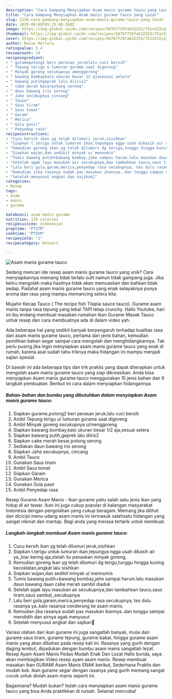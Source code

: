 ```yaml
---
description: "Cara Gampang Menyiapkan Asam manis gurame tauco yang Lezat"
title: "Cara Gampang Menyiapkan Asam manis gurame tauco yang Lezat"
slug: 2236-cara-gampang-menyiapkan-asam-manis-gurame-tauco-yang-lezat
date: 2020-08-09T05:15:40.568Z
image: https://img-global.cpcdn.com/recipes/9d767729fab32253/751x532cq70/asam-manis-gurame-tauco-foto-resep-utama.jpg
thumbnail: https://img-global.cpcdn.com/recipes/9d767729fab32253/751x532cq70/asam-manis-gurame-tauco-foto-resep-utama.jpg
cover: https://img-global.cpcdn.com/recipes/9d767729fab32253/751x532cq70/asam-manis-gurame-tauco-foto-resep-utama.jpg
author: Rosie Herrera
ratingvalue: 3.4
reviewcount: 14
recipeingredient:
- " guramepotong2 beri perasan jeruklalu cuci bersih"
- " Tepung terigu u lumuran gurame saat digoreng"
- " Minyak goreng secukupnya umenggoreng"
- " bawang bombaykalo ukuran besar 12 ajasesuai selera"
- " bawang putihgeprek lalu diiris2"
- " cabe merah besarpotong serong"
- " daun bawang iris serong"
- " Jahe secukupnya cincang"
- " Tauco"
- " Saus tiram"
- " Saus tomat"
- " Garam"
- " Merica"
- " Gula pasir"
- " Penyedap rasa"
recipeinstructions:
- "Cucu bersih ikan yg telah dilumuri jeruk,sisihkan"
- "Siapkan t.terigu untuk lumuran ikan,tepungya ngga usah dikasih air ya,,biar kering aja,stelah itu panaskan minyak goreng,"
- "Kemudian goreng ikan yg telah dilumuri dg terigu,tunggu hingga kuning kecoklatan,angkat lalu sisihkan"
- "Siapkan wajan,dan sedikit minyak u/ mennumis"
- "Tumis bawang putih+bawang bombay,jahe sampai harum.lalu masukan daun bawang daan cabe merah sambil diaduk"
- "Setelah agak layu masukan air secukupnya,dan tambahkan tauco,saus tiram,saus sambal,,secukupnya"
- "Lalu beri gula,garam,merica,penyedap rasa secukupnya, tes dulu rasanya ya..kalo rasanya cenderung ke asam manis."
- "Kemudian jika rasanya sudah pas masukan ikannya..dan tunggu sampai mendidih dan airnya agak menyusut"
- "Setelah menyusut angkat dan sajikan🤣"
categories:
- Resep
tags:
- asam
- manis
- gurame

katakunci: asam manis gurame 
nutrition: 176 calories
recipecuisine: Indonesian
preptime: "PT37M"
cooktime: "PT55M"
recipeyield: "1"
recipecategory: Dessert

---
```



![Asam manis gurame tauco](https://img-global.cpcdn.com/recipes/9d767729fab32253/751x532cq70/asam-manis-gurame-tauco-foto-resep-utama.jpg)

Sedang mencari ide resep asam manis gurame tauco yang unik? Cara menyiapkannya memang tidak terlalu sulit namun tidak gampang juga. Jika keliru mengolah maka hasilnya tidak akan memuaskan dan bahkan tidak sedap. Padahal asam manis gurame tauco yang enak selayaknya punya aroma dan rasa yang mampu memancing selera kita.

Mujahir Kecap Tauco ( The recipe fish Tilapia sauce tauco). Gurame asam manis tanpa rasa tepung yang tebal TAPI tetap crunchy. Hallo Youtube, hari ini ibu endang membuat masakan rumahan Ikan Gurame Masak Tauco untuk resep dan cara membuatnya ada di dalam video yah.

Ada beberapa hal yang sedikit banyak berpengaruh terhadap kualitas rasa dari asam manis gurame tauco, pertama dari jenis bahan, kemudian pemilihan bahan segar sampai cara mengolah dan menghidangkannya. Tak perlu pusing jika ingin menyiapkan asam manis gurame tauco yang enak di rumah, karena asal sudah tahu triknya maka hidangan ini mampu menjadi sajian spesial.


Di bawah ini ada beberapa tips dan trik praktis yang dapat diterapkan untuk mengolah asam manis gurame tauco yang siap dikreasikan. Anda bisa menyiapkan Asam manis gurame tauco menggunakan 15 jenis bahan dan 9 langkah pembuatan. Berikut ini cara dalam menyiapkan hidangannya.

<!--inarticleads1-->

##### Bahan-bahan dan bumbu yang dibutuhkan dalam menyiapkan Asam manis gurame tauco:

1. Siapkan  gurame,potong2 beri perasan jeruk,lalu cuci bersih
1. Ambil  Tepung terigu u/ lumuran gurame saat digoreng
1. Ambil  Minyak goreng secukupnya u/menggoreng
1. Siapkan  bawang bombay,kalo ukuran besar 1/2 aja,sesuai selera
1. Siapkan  bawang putih,geprek lalu diiris2
1. Siapkan  cabe merah besar,potong serong
1. Sediakan  daun bawang iris serong
1. Siapkan  Jahe secukupnya, cincang
1. Ambil  Tauco
1. Gunakan  Saus tiram
1. Ambil  Saus tomat
1. Siapkan  Garam
1. Gunakan  Merica
1. Gunakan  Gula pasir
1. Ambil  Penyedap rasa


Resep Gurame Asam Manis - Ikan gurame yaitu salah satu jenis ikan yang hidup di air tawar. Ikan ini juga cukup popular di kalangan masyarakat Indonesia dengan pengolahan yang cukup beragam. Memang jika dilihat dan dicicipi menu udang asam manis ini termasuk salahsatu hidangan yang sangat nikmat dan mantap. Bagi anda yang merasa tertarik untuk membuat. 

<!--inarticleads2-->

##### Langkah-langkah membuat Asam manis gurame tauco:

1. Cucu bersih ikan yg telah dilumuri jeruk,sisihkan
1. Siapkan t.terigu untuk lumuran ikan,tepungya ngga usah dikasih air ya,,biar kering aja,stelah itu panaskan minyak goreng,
1. Kemudian goreng ikan yg telah dilumuri dg terigu,tunggu hingga kuning kecoklatan,angkat lalu sisihkan
1. Siapkan wajan,dan sedikit minyak u/ mennumis
1. Tumis bawang putih+bawang bombay,jahe sampai harum.lalu masukan daun bawang daan cabe merah sambil diaduk
1. Setelah agak layu masukan air secukupnya,dan tambahkan tauco,saus tiram,saus sambal,,secukupnya
1. Lalu beri gula,garam,merica,penyedap rasa secukupnya, tes dulu rasanya ya..kalo rasanya cenderung ke asam manis.
1. Kemudian jika rasanya sudah pas masukan ikannya..dan tunggu sampai mendidih dan airnya agak menyusut
1. Setelah menyusut angkat dan sajikan🤣


Variasi olahan dari ikan gurame ini juga sangatlah banyak, mulai dari gurame saus tiram, gurame tepung, gurame bakar, hingga gurame asam manis yang akan dibahas pada resep kali ini. Rasanya yang gurih dengan daging lembut, dipadukan dengan bumbu asam manis sangatlah lezat. Resep Ayam Asam Manis Pedas Mudah Enak Dan Lezat Hallo bunda, saya akan membagikan Video resep ayam asam manis. Resep membuat masakan Ikan GURAMI Asam Manis ENAK berikut, Sederhana Praktis dan mudah kok. Ikan gurame segar dengan rasanya yang gurih memang sangat cocok untuk diolah asam manis seperti ini. 

Bagaimana? Mudah bukan? Itulah cara menyiapkan asam manis gurame tauco yang bisa Anda praktikkan di rumah. Selamat mencoba!
